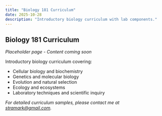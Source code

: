 ```yaml
---
title: "Biology 181 Curriculum"
date: 2025-10-28
description: "Introductory biology curriculum with lab components."
---
```


## Biology 181 Curriculum

*Placeholder page - Content coming soon*

Introductory biology curriculum covering:
- Cellular biology and biochemistry
- Genetics and molecular biology
- Evolution and natural selection
- Ecology and ecosystems
- Laboratory techniques and scientific inquiry

*For detailed curriculum samples, please contact me at [stramark@gmail.com](mailto:stramark@gmail.com).*
